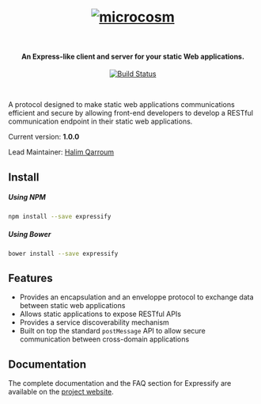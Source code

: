 <h1 align="center">
  <br>
  <a href="#"><img src="https://s.yimg.com/lq/i/us/pps/yql128.gif" alt="microcosm" /></a>
  <br><br>
</h1>

<h4 align="center">An Express-like client and server for your static Web applications.</h4>

<p align="center">
  <a href="https://travis-ci.org/HQarroum/expressify">
    <img src="https://travis-ci.org/HQarroum/query-protocol.svg?branch=master"
         alt="Build Status">
  </a>
</p>
<br>

A protocol designed to make static web applications communications efficient and secure by allowing front-end developers to develop a RESTful communication endpoint in their static web applications.

Current version: **1.0.0**

Lead Maintainer: [Halim Qarroum](mailto:hqm.post@gmail.com)

## Install

##### Using NPM

```bash
npm install --save expressify
```

##### Using Bower

```bash
bower install --save expressify
```

## Features

 - Provides an encapsulation and an enveloppe protocol to exchange data between static web applications
 - Allows static applications to expose RESTful APIs
 - Provides a service discoverability mechanism
 - Built on top the standard `postMessage` API to allow secure communication between cross-domain applications

## Documentation

The complete documentation and the FAQ section for Expressify are available on the [project website](https://hqarroum.github.io/expressify).
